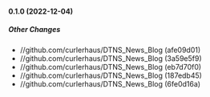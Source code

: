 #### 0.1.0 (2022-12-04)

##### Other Changes

* //github.com/curlerhaus/DTNS_News_Blog (afe09d01)
* //github.com/curlerhaus/DTNS_News_Blog (3a59e5f9)
* //github.com/curlerhaus/DTNS_News_Blog (eb7d70f0)
* //github.com/curlerhaus/DTNS_News_Blog (187edb45)
* //github.com/curlerhaus/DTNS_News_Blog (6fe0d16a)


